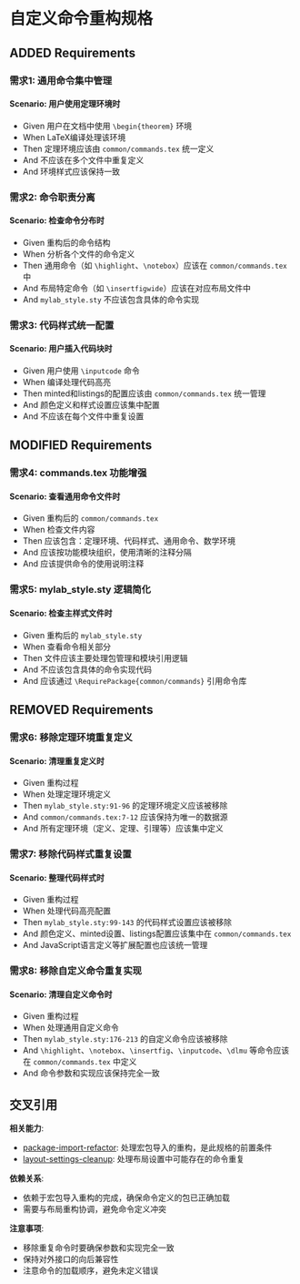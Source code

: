 # 自定义命令重构规格

## ADDED Requirements

### 需求1: 通用命令集中管理
#### Scenario: 用户使用定理环境时
- Given 用户在文档中使用 `\begin{theorem}` 环境
- When LaTeX编译处理该环境
- Then 定理环境应该由 `common/commands.tex` 统一定义
- And 不应该在多个文件中重复定义
- And 环境样式应该保持一致

### 需求2: 命令职责分离
#### Scenario: 检查命令分布时
- Given 重构后的命令结构
- When 分析各个文件的命令定义
- Then 通用命令（如 `\highlight`、`\notebox`）应该在 `common/commands.tex` 中
- And 布局特定命令（如 `\insertfigwide`）应该在对应布局文件中
- And `mylab_style.sty` 不应该包含具体的命令实现

### 需求3: 代码样式统一配置
#### Scenario: 用户插入代码块时
- Given 用户使用 `\inputcode` 命令
- When 编译处理代码高亮
- Then minted和listings的配置应该由 `common/commands.tex` 统一管理
- And 颜色定义和样式设置应该集中配置
- And 不应该在每个文件中重复设置

## MODIFIED Requirements

### 需求4: commands.tex 功能增强
#### Scenario: 查看通用命令文件时
- Given 重构后的 `common/commands.tex`
- When 检查文件内容
- Then 应该包含：定理环境、代码样式、通用命令、数学环境
- And 应该按功能模块组织，使用清晰的注释分隔
- And 应该提供命令的使用说明注释

### 需求5: mylab_style.sty 逻辑简化
#### Scenario: 检查主样式文件时
- Given 重构后的 `mylab_style.sty`
- When 查看命令相关部分
- Then 文件应该主要处理包管理和模块引用逻辑
- And 不应该包含具体的命令实现代码
- And 应该通过 `\RequirePackage{common/commands}` 引用命令库

## REMOVED Requirements

### 需求6: 移除定理环境重复定义
#### Scenario: 清理重复定义时
- Given 重构过程
- When 处理定理环境定义
- Then `mylab_style.sty:91-96` 的定理环境定义应该被移除
- And `common/commands.tex:7-12` 应该保持为唯一的数据源
- And 所有定理环境（定义、定理、引理等）应该集中定义

### 需求7: 移除代码样式重复设置
#### Scenario: 整理代码样式时
- Given 重构过程
- When 处理代码高亮配置
- Then `mylab_style.sty:99-143` 的代码样式设置应该被移除
- And 颜色定义、minted设置、listings配置应该集中在 `common/commands.tex`
- And JavaScript语言定义等扩展配置也应该统一管理

### 需求8: 移除自定义命令重复实现
#### Scenario: 清理自定义命令时
- Given 重构过程
- When 处理通用自定义命令
- Then `mylab_style.sty:176-213` 的自定义命令应该被移除
- And `\highlight`、`\notebox`、`\insertfig`、`\inputcode`、`\dlmu` 等命令应该在 `common/commands.tex` 中定义
- And 命令参数和实现应该保持完全一致

## 交叉引用

**相关能力**:
- [package-import-refactor](../package-import-refactor/spec.md): 处理宏包导入的重构，是此规格的前置条件
- [layout-settings-cleanup](../layout-settings-cleanup/spec.md): 处理布局设置中可能存在的命令重复

**依赖关系**:
- 依赖于宏包导入重构的完成，确保命令定义的包已正确加载
- 需要与布局重构协调，避免命令定义冲突

**注意事项**:
- 移除重复命令时要确保参数和实现完全一致
- 保持对外接口的向后兼容性
- 注意命令的加载顺序，避免未定义错误